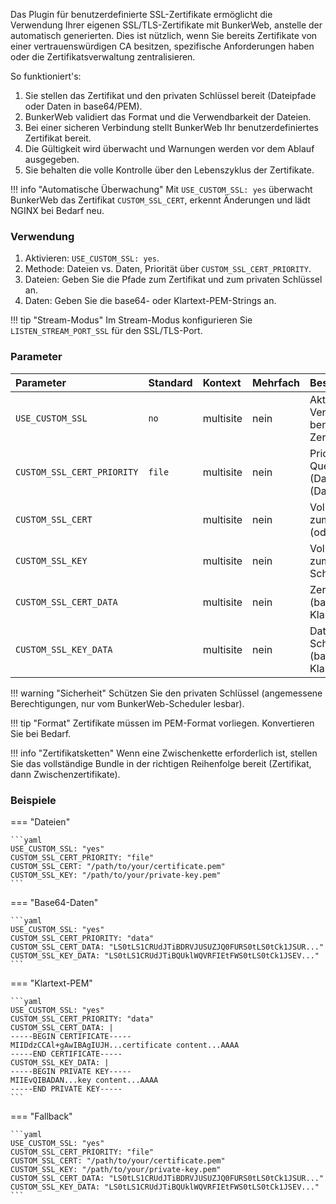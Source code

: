 Das Plugin für benutzerdefinierte SSL-Zertifikate ermöglicht die Verwendung Ihrer eigenen SSL/TLS-Zertifikate mit BunkerWeb, anstelle der automatisch generierten. Dies ist nützlich, wenn Sie bereits Zertifikate von einer vertrauenswürdigen CA besitzen, spezifische Anforderungen haben oder die Zertifikatsverwaltung zentralisieren.

So funktioniert's:

1.  Sie stellen das Zertifikat und den privaten Schlüssel bereit (Dateipfade oder Daten in base64/PEM).
2.  BunkerWeb validiert das Format und die Verwendbarkeit der Dateien.
3.  Bei einer sicheren Verbindung stellt BunkerWeb Ihr benutzerdefiniertes Zertifikat bereit.
4.  Die Gültigkeit wird überwacht und Warnungen werden vor dem Ablauf ausgegeben.
5.  Sie behalten die volle Kontrolle über den Lebenszyklus der Zertifikate.

!!! info "Automatische Überwachung"
    Mit `USE_CUSTOM_SSL: yes` überwacht BunkerWeb das Zertifikat `CUSTOM_SSL_CERT`, erkennt Änderungen und lädt NGINX bei Bedarf neu.

### Verwendung

1.  Aktivieren: `USE_CUSTOM_SSL: yes`.
2.  Methode: Dateien vs. Daten, Priorität über `CUSTOM_SSL_CERT_PRIORITY`.
3.  Dateien: Geben Sie die Pfade zum Zertifikat und zum privaten Schlüssel an.
4.  Daten: Geben Sie die base64- oder Klartext-PEM-Strings an.

!!! tip "Stream-Modus"
    Im Stream-Modus konfigurieren Sie `LISTEN_STREAM_PORT_SSL` für den SSL/TLS-Port.

### Parameter

| Parameter                  | Standard | Kontext   | Mehrfach | Beschreibung                                                    |
| :------------------------- | :------- | :-------- | :------- | :-------------------------------------------------------------- |
| `USE_CUSTOM_SSL`           | `no`     | multisite | nein     | Aktiviert die Verwendung eines benutzerdefinierten Zertifikats. |
| `CUSTOM_SSL_CERT_PRIORITY` | `file`   | multisite | nein     | Priorität der Quellen: `file` (Dateien) oder `data` (Daten).    |
| `CUSTOM_SSL_CERT`          |          | multisite | nein     | Vollständiger Pfad zum Zertifikat (oder Bundle).                |
| `CUSTOM_SSL_KEY`           |          | multisite | nein     | Vollständiger Pfad zum privaten Schlüssel.                      |
| `CUSTOM_SSL_CERT_DATA`     |          | multisite | nein     | Zertifikatsdaten (base64 oder Klartext-PEM).                    |
| `CUSTOM_SSL_KEY_DATA`      |          | multisite | nein     | Daten des privaten Schlüssels (base64 oder Klartext-PEM).       |

!!! warning "Sicherheit"
    Schützen Sie den privaten Schlüssel (angemessene Berechtigungen, nur vom BunkerWeb-Scheduler lesbar).

!!! tip "Format"
    Zertifikate müssen im PEM-Format vorliegen. Konvertieren Sie bei Bedarf.

!!! info "Zertifikatsketten"
    Wenn eine Zwischenkette erforderlich ist, stellen Sie das vollständige Bundle in der richtigen Reihenfolge bereit (Zertifikat, dann Zwischenzertifikate).

### Beispiele

=== "Dateien"

    ```yaml
    USE_CUSTOM_SSL: "yes"
    CUSTOM_SSL_CERT_PRIORITY: "file"
    CUSTOM_SSL_CERT: "/path/to/your/certificate.pem"
    CUSTOM_SSL_KEY: "/path/to/your/private-key.pem"
    ```

=== "Base64-Daten"

    ```yaml
    USE_CUSTOM_SSL: "yes"
    CUSTOM_SSL_CERT_PRIORITY: "data"
    CUSTOM_SSL_CERT_DATA: "LS0tLS1CRUdJTiBDRVJUSUZJQ0FURS0tLS0tCk1JSUR..."
    CUSTOM_SSL_KEY_DATA: "LS0tLS1CRUdJTiBQUklWQVRFIEtFWS0tLS0tCk1JSEV..."
    ```

=== "Klartext-PEM"

    ```yaml
    USE_CUSTOM_SSL: "yes"
    CUSTOM_SSL_CERT_PRIORITY: "data"
    CUSTOM_SSL_CERT_DATA: |
    -----BEGIN CERTIFICATE-----
    MIIDdzCCAl+gAwIBAgIUJH...certificate content...AAAA
    -----END CERTIFICATE-----
    CUSTOM_SSL_KEY_DATA: |
    -----BEGIN PRIVATE KEY-----
    MIIEvQIBADAN...key content...AAAA
    -----END PRIVATE KEY-----
    ```

=== "Fallback"

    ```yaml
    USE_CUSTOM_SSL: "yes"
    CUSTOM_SSL_CERT_PRIORITY: "file"
    CUSTOM_SSL_CERT: "/path/to/your/certificate.pem"
    CUSTOM_SSL_KEY: "/path/to/your/private-key.pem"
    CUSTOM_SSL_CERT_DATA: "LS0tLS1CRUdJTiBDRVJUSUZJQ0FURS0tLS0tCk1JSUR..."
    CUSTOM_SSL_KEY_DATA: "LS0tLS1CRUdJTiBQUklWQVRFIEtFWS0tLS0tCk1JSEV..."
    ```
